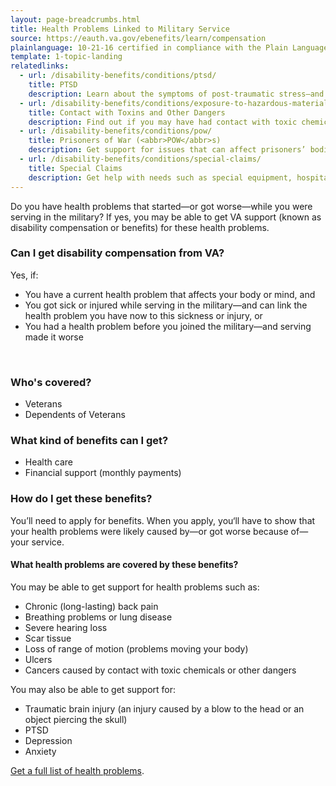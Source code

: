 ```yaml
---
layout: page-breadcrumbs.html
title: Health Problems Linked to Military Service
source: https://eauth.va.gov/ebenefits/learn/compensation
plainlanguage: 10-21-16 certified in compliance with the Plain Language Act
template: 1-topic-landing
relatedlinks:
  - url: /disability-benefits/conditions/ptsd/
    title: PTSD
    description: Learn about the symptoms of post-traumatic stress—and how to get help.
  - url: /disability-benefits/conditions/exposure-to-hazardous-materials/
    title: Contact with Toxins and Other Dangers
    description: Find out if you may have had contact with toxic chemicals or other dangers (like Agent Orange or radiation)—and what to do if you have. 
  - url: /disability-benefits/conditions/pow/
    title: Prisoners of War (<abbr>POW</abbr>s)
    description: Get support for issues that can affect prisoners’ bodies and minds.
  - url: /disability-benefits/conditions/special-claims/
    title: Special Claims
    description: Get help with needs such as special equipment, hospital or rehab care, dental care, being unable to work, and more.
---
```



Do you have health problems that started—or got worse—while you were serving in the military? If yes, you may be able to get VA support (known as disability compensation or benefits) for these health problems.

<div class="call-out" markdown="0">

### Can I get disability compensation from VA?

Yes, if:

- You have a current health problem that affects your body or mind, and
- You got sick or injured while serving in the military—and can link the health problem you have now to this sickness or injury, or
- You had a health problem before you joined the military—and serving made it worse

<br>

### Who's covered?

- Veterans
- Dependents of Veterans

</div>

### What kind of benefits can I get?

-	Health care
-	Financial support (monthly payments)

### How do I get these benefits?

You’ll need to apply for benefits. When you apply, you‘ll have to show that your health problems were likely caused by—or got worse because of—your service.

#### What health problems are covered by these benefits?

You may be able to get support for health problems such as:

- Chronic (long-lasting) back pain
- Breathing problems or lung disease
- Severe hearing loss
- Scar tissue
- Loss of range of motion (problems moving your body)
- Ulcers
- Cancers caused by contact with toxic chemicals or other dangers

You may also be able to get support for:

- Traumatic brain injury (an injury caused by a blow to the head or an object piercing the skull)
- PTSD
- Depression
- Anxiety


[Get a full list of health problems](http://www.benefits.va.gov/warms/bookc.asp).
